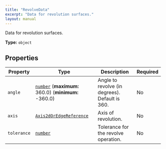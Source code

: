 ```yaml
---
title: "RevolveData"
excerpt: "Data for revolution surfaces."
layout: manual
---
```


Data for revolution surfaces.

**Type:** `object`





## Properties

| Property | Type | Description | Required |
|----------|------|-------------|----------|
| `angle` |[`number`](/docs/kcl/types/number) (**maximum:** 360.0) (**minimum:** -360.0)| Angle to revolve (in degrees). Default is 360. | No |
| `axis` |[`Axis2dOrEdgeReference`](/docs/kcl/types/Axis2dOrEdgeReference)| Axis of revolution. | No |
| `tolerance` |[`number`](/docs/kcl/types/number)| Tolerance for the revolve operation. | No |


